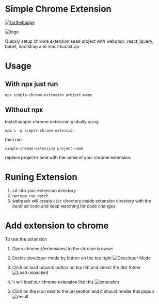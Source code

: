 # Simple Chrome Extension
[![forthebadge](https://forthebadge.com/images/badges/as-seen-on-tv.svg)](https://forthebadge.com)

![logo](https://i0.wp.com/codementor.tech/wp-content/uploads/2019/07/spTZdYAjFlwt88pr2r17rEQ-1.png "logo")




 
Quickly setup chrome extension seed project with webpack, react, jquery, babel, bootstrap and react-bootstrap.

# Usage

## With npx just run
```
npx simple-chrome-extension project-name
```
## Without npx

Install simple-chrome-extension globally using

```
npm i -g simple-chrome-extension
```
then run 

```
simple-chrome-extension project-name
```

replace project-name with the name of your chrome extension.

# Runing Extension

1. cd into your extension directory
2. run `npm run watch`
3. webpack will create `dist` directory inside extension directory with the bundled code and keep watching for code changes

# Add extension to chrome

To test the extension 

1. Open chrome://extensions/ in the chrome browser


2. Enable developer mode by button on the top right ![Developer Mode](https://lh4.googleusercontent.com/bRQJjstXpYmFXy_mna363Id00Pz8LJ6dDQCebJvJ990v_3WWcEifkCfsQ2HUxKZHM9G5hpmN--ZkqZ3XNDZ12IRYzHt0ClVEHaY3xOxkpRZF5pLpRgE9_R4iSHrrQrOEwCPIKa6V "Developer Mode")


3. Click on load unpack button on top left and select the dist folder ![Load unpacked](https://lh6.googleusercontent.com/-fBaT9aWtboCKa70SRuejDkLF-QxAsNRmOklhRaeMGtuVchCBX33pZ5KbiZr09t0xU7oNuWMzwp-eTnBfwSqcWTJG8S30FgzR8_MGMZMve77jmwlYRYoO3wEpXzWv8amInT5QYpT "Load unpacked")


4. It will load our chrome extension like this ![extension](https://lh6.googleusercontent.com/G7cS6cLPh83gxAGpt33idJSlB4oqhHr3xx_BLMuRqZU8aCFi35THU0pigrO099LqCbuBszECKYWGrCBxIzuyN5YIwrg8v8wjTWLNupk9i-5jLfCu7vb6KXCraOaGeOFiljUH51hJ "extension")

5. Click on the icon next to the url section and it should render this popup ![result](http://codementor.tech/wp-content/uploads/2019/07/Screen-Shot-2019-07-18-at-8.19.54-PM.png "result")
